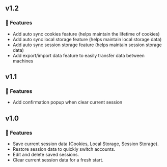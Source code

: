 ## v1.2
### 🚀 Features
- Add auto sync cookies feature (helps maintain the lifetime of cookies)
- Add auto sync local storage feature (helps maintain local storage data)
- Add auto sync session storage feature (helps maintain session storage data)
- Add export/import data feature to easily transfer data between machines

## v1.1
### 🚀 Features
- Add confirmation popup when clear current session

## v1.0
### 🚀 Features
- Save current session data (Cookies, Local Storage, Session Storage).
- Restore session data to quickly switch accounts.
- Edit and delete saved sessions.
- Clear current session data for a fresh start.